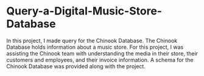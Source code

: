 # Query-a-Digital-Music-Store-Database
In this project, I made query for the Chinook Database. The Chinook Database holds information about a music store. For this project, I was assisting the Chinook team with understanding the media in their store, their customers and employees, and their invoice information. A schema for the Chinook Database was provided along with the project.
